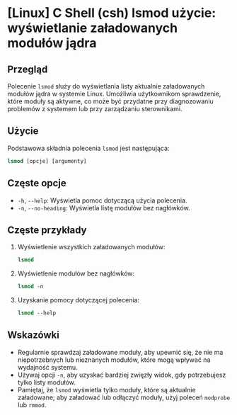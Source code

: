 # [Linux] C Shell (csh) lsmod użycie: wyświetlanie załadowanych modułów jądra

## Przegląd
Polecenie `lsmod` służy do wyświetlania listy aktualnie załadowanych modułów jądra w systemie Linux. Umożliwia użytkownikom sprawdzenie, które moduły są aktywne, co może być przydatne przy diagnozowaniu problemów z systemem lub przy zarządzaniu sterownikami.

## Użycie
Podstawowa składnia polecenia `lsmod` jest następująca:

```csh
lsmod [opcje] [argumenty]
```

## Częste opcje
- `-h`, `--help`: Wyświetla pomoc dotyczącą użycia polecenia.
- `-n`, `--no-heading`: Wyświetla listę modułów bez nagłówków.

## Częste przykłady
1. Wyświetlenie wszystkich załadowanych modułów:
   ```csh
   lsmod
   ```

2. Wyświetlenie modułów bez nagłówków:
   ```csh
   lsmod -n
   ```

3. Uzyskanie pomocy dotyczącej polecenia:
   ```csh
   lsmod --help
   ```

## Wskazówki
- Regularnie sprawdzaj załadowane moduły, aby upewnić się, że nie ma niepotrzebnych lub nieznanych modułów, które mogą wpływać na wydajność systemu.
- Używaj opcji `-n`, aby uzyskać bardziej zwięzły widok, gdy potrzebujesz tylko listy modułów.
- Pamiętaj, że `lsmod` wyświetla tylko moduły, które są aktualnie załadowane; aby załadować lub odłączyć moduły, użyj poleceń `modprobe` lub `rmmod`.